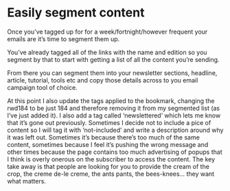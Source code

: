 # Easily segment content

Once you’ve tagged up for for a week/fortnight/however frequent your emails are it’s time to segment them up.

You’ve already tagged all of the links with the name and edition so you segment by that to start with getting a list of all the content you’re sending.

From there you can segment them into your newsletter sections, headline, article, tutorial, tools etc and copy those details across to you email campaign tool of choice.

At this point I also update the tags applied to the bookmark, changing the rwd184 to be just 184 and therefore removing it from my segmented list \(as I’ve just added it\). I also add a tag called ‘newslettered’ which lets me know that it’s gone out previously. Sometimes I decide not to include a pice of content so I will tag it with ‘not-included’ and write a description around why it was left out. Sometimes it’s because there’s too much of the same content, sometimes because I feel it’s pushing the wrong message and other times because the page contains too much advertising of popups that I think is overly onerous on the subscriber to access the content. The key take away is that people are looking for you to provide the cream of the crop, the creme de-le creme, the ants pants, the bees-knees… they want what matters.

